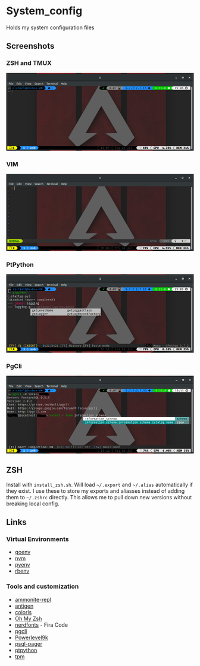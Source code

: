 # System_config

Holds my system configuration files

## Screenshots

### ZSH and TMUX

![zsh_and_tmux](docs/img/zsh_and_tmux.png)

### VIM

![vim](docs/img/vim.png)

### PtPython

![ptpython](docs/img/ptpython.png)

### PgCli

![pgcli](docs/img/pgcli.png)

## ZSH

Install with `install_zsh.sh`.
Will load `~/.export` and `~/.alias` automatically if they exist.
I use these to store my exports and aliasses instead of adding them to `~/.zshrc` directly. This allows me to pull down new versions without breaking local config.

## Links

### Virtual Environments

* [goenv](https://github.com/syndbg/goenv)
* [nvm](https://github.com/nvm-sh/nvm)
* [pyenv](https://github.com/pyenv/pyenv)
* [rbenv](https://github.com/rbenv/rbenv)

### Tools and customization

* [ammonite-repl](https://ammonite.io/#Ammonite-REPL)
* [antigen](https://github.com/zsh-users/antigen)
* [colorls](https://github.com/athityakumar/colorls)
* [Oh My Zsh](https://ohmyz.sh/)
* [nerdfonts](https://www.nerdfonts.com) - Fira Code
* [pgcli](https://github.com/dbcli/pgcli)
* [Powerlevel9k](https://github.com/Powerlevel9k/powerlevel9k)
* [psql-pager](https://github.com/kyokley/psql-pager)
* [ptpython](https://github.com/prompt-toolkit/ptpython)
* [tpm](https://github.com/tmux-plugins/tpm)
